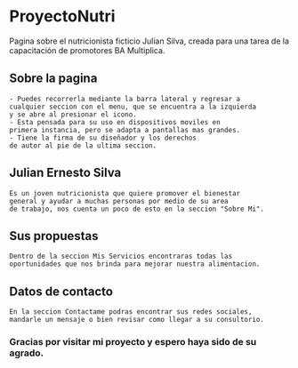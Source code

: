 # ProyectoNutri
Pagina sobre el nutricionista ficticio Julian Silva, 
creada para una tarea de la capacitación de promotores BA Multiplica.

## Sobre la pagina
    - Puedes recorrerla mediante la barra lateral y regresar a 
    cualquier seccion con el menu, que se encuentra a la izquierda 
    y se abre al presionar el icono. 
    - Esta pensada para su uso en dispositivos moviles en 
    primera instancia, pero se adapta a pantallas mas grandes.
    - Tiene la firma de su diseñador y los derechos 
    de autor al pie de la ultima seccion. 
    

## Julian Ernesto Silva    
    Es un joven nutricionista que quiere promover el bienestar 
    general y ayudar a muchas personas por medio de su area
    de trabajo, nos cuenta un poco de esto en la seccion "Sobre Mi".

## Sus propuestas
    Dentro de la seccion Mis Servicios encontraras todas las 
    oportunidades que nos brinda para mejorar nuestra alimentacion.

## Datos de contacto
    En la seccion Contactame podras encontrar sus redes sociales, 
    mandarle un mensaje o bien revisar como llegar a su consultorio.


### Gracias por visitar mi proyecto y espero haya sido de su agrado.